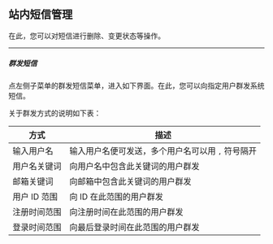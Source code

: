 ## 站内短信管理

在此，您可以对短信进行删除、变更状态等操作。

----------

##### 群发短信

点左侧子菜单的群发短信菜单，进入如下界面。在此，您可以向指定用户群发系统短信。

关于群发方式的说明如下表：

| 方式 | 描述 |
| - | - |
| 输入用户名 | 输入用户名便可发送，多个用户名可以用 <kbd>,</kbd> 符号隔开  |
| 用户名关键词 | 向用户名中包含此关键词的用户群发 |
| 邮箱关键词 | 向邮箱中包含此关键词的用户群发 |
| 用户 ID 范围 | 向 ID 在此范围的用户群发 |
| 注册时间范围 | 向注册时间在此范围的用户群发 |
| 登录时间范围 | 向最后登录时间在此范围的用户群发 |
